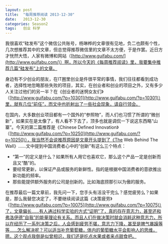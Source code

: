 ```yaml
---
layout: post
title:  "每周推荐阅读 2013-12-30"
date:   2013-12-30
categories: Season2 
tags:   创业 科学
---
```


我很喜欢“硅发布”这个微信公共账号，杨琳桦的文章很有见地，负二也颇有个性，几次想推荐其中的文章，但总觉得推荐微信里的文章不太方便，于是作罢。近日方才恍然大悟，人家有微博和网站（[http://www.guifabu.com/](http://www.guifabu.com/)）啊，所以今天的《每周推荐阅读》里，我要集中推荐几篇“硅发布”上的文章。

身边有不少创业的朋友，在IT圈里创业是件很平常的事情，我们往往都看到成功者，选择性地忽略那些失败的项目，其实，在创业者和创业的项目之外，又有多少人关注过他们的另一半？在《创业者的迷惘女友们》（[http://www.guifabu.com/?p=10301](http://www.guifabu.com/?p=10301)）里，就有几位“前任”，而文中也折射出了一些社会现象，请自行领会。

在国内，大多数创业项目都有一个国外的“参照物”，而人们也习惯了所谓的“微创新”，如果实在是太像了，有人看不下去了，顶多也就是调侃一下说这东西略“山寨”。今天的第二篇推荐是《Chinese Defined Innovation》（[http://www.guifabu.com/?p=10250](http://www.guifabu.com/?p=10250)），我当然不会说推荐原因是文章开头提到了《The Web Behind The Wall》……文中提到中国消费者心中的“创新”有这么三个特点：

* “第一”的定义是什么？如果所有人用它也喜欢它，那么这个产品一定是创新而且又“酷”的。
* 要经常更新，以保证产品或服务的新鲜性。指的是根据中国消费者的意欲推出新功能的频率。
* 那些能提供额外服务的公司是创新的。比如海底捞那引以为傲的服务。

在推荐最后一篇文章前，我先问一下，您手头有活没干完么？感觉疲劳么？如果是，那么我替您决定了，不要继续阅读这篇《决策疲劳》（[http://www.guifabu.com/?p=10075](http://www.guifabu.com/?p=10075)）了，文章偏长……有人通过科学实验的方式“证明”了，真的存在意志力，甚至还和弗洛伊德“自我”的能量理论有关系。而且人们在做决策时就会消耗这种意志力，所以在经历了一系列决策之后，人会感到疲劳不堪，意志力下降，甚至是脾气暴躁等等……怎么解决呢？可以适当补充葡萄糖，体内的葡萄糖水平会影响人的思维，嗯，这个观点我倒是似曾相识，我们还是吃点水果或者来点甜食吧。
